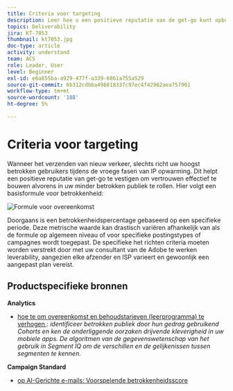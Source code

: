 ```yaml
---
title: Criteria voor targeting
description: Leer hoe u een positieve reputatie van de get-go kunt opbouwen om vertrouwen op te bouwen voordat u gaat rollen in uw minder betrokken publiek.
topics: Deliverability
jira: KT-7053
thumbnail: kt7053.jpg
doc-type: article
activity: understand
team: ACS
role: Leader, User
level: Beginner
exl-id: e6a855ba-a929-477f-a339-6861a755a529
source-git-commit: 6b312cdbba496818337c97ec4f42962aea757901
workflow-type: tm+mt
source-wordcount: '188'
ht-degree: 5%

---
```


# Criteria voor targeting

Wanneer het verzenden van nieuw verkeer, slechts richt uw hoogst betrokken gebruikers tijdens de vroege fasen van IP opwarming. Dit helpt een positieve reputatie van get-go te vestigen om vertrouwen effectief te bouwen alvorens in uw minder betrokken publiek te rollen. Hier volgt een basisformule voor betrokkenheid:

![ Formule voor overeenkomst ](../assets/formula-for-enagement.png)

Doorgaans is een betrokkenheidspercentage gebaseerd op een specifieke periode. Deze metrische waarde kan drastisch variëren afhankelijk van als de formule op algemeen niveau of voor specifieke postingstypes of campagnes wordt toegepast. De specifieke het richten criteria moeten worden verstrekt door met uw consultant van de Adobe te werken leverability, aangezien elke afzender en ISP varieert en gewoonlijk een aangepast plan vereist.

## Productspecifieke bronnen

**Analytics**

* [ hoe te om overeenkomst en behoudstarieven (leerprogramma) te verhogen ](https://experienceleague.adobe.com/docs/analytics-learn/tutorials/mobile-app-analytics/measuring-mobile-analytics/how-to-increase-engagement-and-retention-rates.html?lang=nl-NL#mobile-app-analytics): *identificeer betrokken publiek door hun gedrag gebruikend Cohorts en ken de onderliggende oorzaken drijvende kleverigheid in uw mobiele apps. De algoritmen van de gegevenswetenschap van het gebruik in Segment IQ om de verschillen en de gelijkenissen tussen segmenten te kennen.*

**Campaign Standard**

* [ op AI-Gerichte e-mails: Voorspelende betrokkenheidsscore ](https://experienceleague.adobe.com/docs/campaign-standard/using/testing-and-sending/preparing-and-testing-messages/predictive.html?lang=nl-NL#predictive-scoring)
